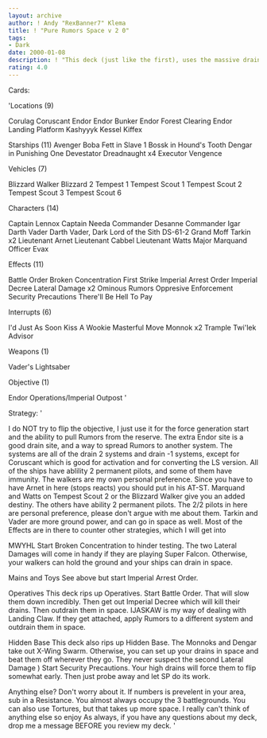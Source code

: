 ```yaml
---
layout: archive
author: ! Andy "RexBanner7" Klema
title: ! "Pure Rumors Space v 2 0"
tags:
- Dark
date: 2000-01-08
description: ! "This deck (just like the first), uses the massive drains of Rumors and the space power of Big Blue to win games."
rating: 4.0
---
```

Cards: 

'Locations (9)

Corulag
Coruscant
Endor
Endor Bunker
Endor Forest Clearing
Endor Landing Platform
Kashyyyk
Kessel
Kiffex

Starships (11)
Avenger
Boba Fett in Slave 1
Bossk in Hound's Tooth
Dengar in Punishing One
Devestator
Dreadnaught x4
Executor
Vengence

Vehicles (7)

Blizzard Walker
Blizzard 2
Tempest 1
Tempest Scout 1
Tempest Scout 2
Tempest Scout 3
Tempest Scout 6

Characters (14)

Captain Lennox
Captain Needa
Commander Desanne
Commander Igar
Darth Vader
Darth Vader, Dark Lord of the Sith
DS-61-2
Grand Moff Tarkin x2
Lieutenant Arnet
Lieutenant Cabbel
Lieutenant Watts
Major Marquand
Officer Evax

Effects (11)

Battle Order
Broken Concentration
First Strike
Imperial Arrest Order
Imperial Decree
Lateral Damage x2
Ominous Rumors
Oppresive Enforcement
Security Precautions
There'll Be Hell To Pay

Interrupts (6)

I'd Just As Soon Kiss A Wookie
Masterful Move
Monnok x2
Trample
Twi'lek Advisor

Weapons (1)

Vader's Lightsaber

Objective (1)

Endor Operations/Imperial Outpost '

Strategy: '

I do NOT try to flip the objective, I just use it for the force generation start and the ability to pull Rumors from the reserve. The extra Endor site is a good drain site, and a way to spread Rumors to another system. The systems are all of the drain 2 systems and drain -1 systems, except for Coruscant which is good for activation and for converting the LS version. All of the ships have ablility 2 permanent pilots, and some of them have immunity. The walkers are my own personal preference. Since you have to have Arnet in here (stops reacts) you should put in his AT-ST. Marquand and Watts on Tempest Scout 2 or the Blizzard Walker give you an added destiny. The others have ability 2 permanent pilots. The 2/2 pilots in here are personal preference, please don't argue with me about them. Tarkin and Vader are more ground power, and can go in space as well. Most of the Effects are in there to counter other strategies, which I will get into

MWYHL Start Broken Concentration to hinder testing. The two Lateral Damages will come in handy if they are playing Super Falcon. Otherwise, your walkers can hold the ground and your ships can drain in space.

Mains and Toys See above but start Imperial Arrest Order.

Operatives This deck rips up Operatives. Start Battle Order. That will slow them down incredibly. Then get out Imperial Decree which will kill their drains. Then outdrain them in space. IJASKAW is my way of dealing with Landing Claw. If they get attached, apply Rumors to a different system and outdrain them in space.

Hidden Base This deck also rips up Hidden Base. The Monnoks and Dengar take out X-Wing Swarm. Otherwise, you can set up your drains in space and beat them off wherever they go. They never suspect the second Lateral Damage  )  Start Security Precautions. Your high drains will force them to flip somewhat early. Then just probe away and let SP do its work.

Anything else? Don't worry about it. If numbers is prevelent in your area, sub in a Resistance. You almost always occupy the 3 battlegrounds. You can also use Tortures, but that takes up more space. I really can't think of anything else so enjoy As always, if you have any questions about my deck, drop me a message BEFORE you review my deck. '